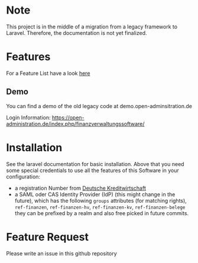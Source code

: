 
# Note 
This project is in the middle of a migration from a legacy framework to Laravel. Therefore, the documentation is not yet finalized. 

# Features 
For a Feature List have a look [here](https://open-administration.de/index.php/finanzverwaltungssoftware/)
## Demo 
You can find a demo of the old legacy code at demo.open-adminsitration.de

Login Information: https://open-administration.de/index.php/finanzverwaltungssoftware/
# Installation 
See the laravel documentation for basic installation. 
Above that you need some special credentials to use all the features of this Software in your configuration:
* a registration Number from [Deutsche Kreditwirtschaft](https://www.hbci-zka.de/register/hersteller.htm)
* a SAML oder CAS Identity Provider (IdP) (this might change in the future), which has the following `groups` attributes (for matching rights), `ref-finanzen`, `ref-finanzen-hv`, `ref-finanzen-kv`, `ref-finanzen-belege` they can be prefixed by a realm and also free picked in future commits. 

# Feature Request 
Please write an issue in this github repository 



